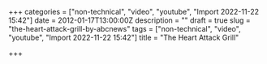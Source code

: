 +++
categories = ["non-technical", "video", "youtube", "Import 2022-11-22 15:42"]
date = 2012-01-17T13:00:00Z
description = ""
draft = true
slug = "the-heart-attack-grill-by-abcnews"
tags = ["non-technical", "video", "youtube", "Import 2022-11-22 15:42"]
title = "The Heart Attack Grill"

+++




